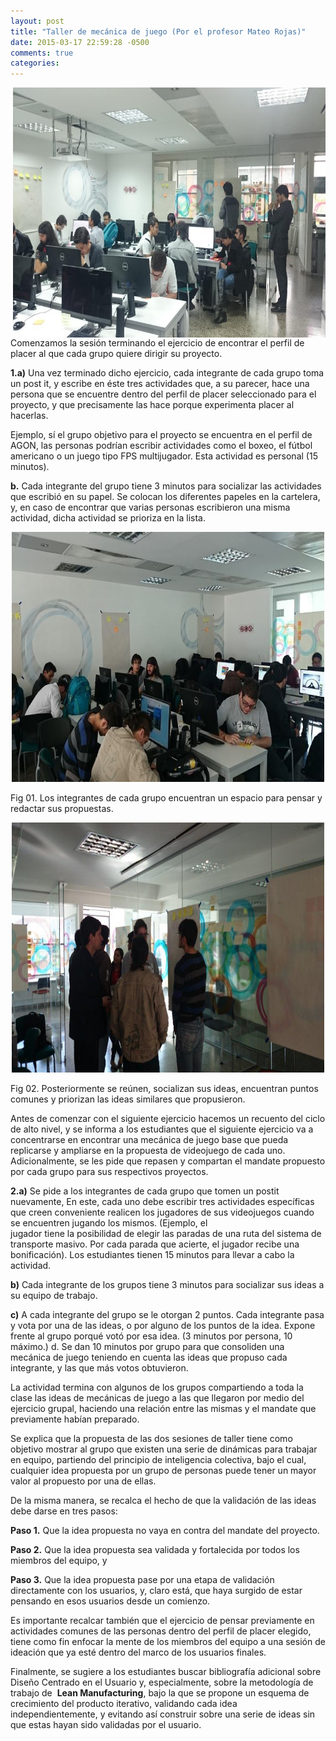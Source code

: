 ```yaml
---
layout: post
title: "Taller de mecánica de juego (Por el profesor Mateo Rojas)"
date: 2015-03-17 22:59:28 -0500
comments: true
categories: 
---
```

<img height="400" width="500" style="float: right;" src="/images/tallerparte4.JPG" />

Comenzamos la sesión terminando el ejercicio de encontrar el perfil de placer al que cada grupo quiere dirigir su proyecto.

**1.a)** Una vez terminado dicho ejercicio, cada integrante de cada grupo toma un post ­it, 
y escribe en éste tres actividades que, a su parecer, hace una persona que se encuentre 
dentro del perfil de placer seleccionado para el proyecto, y que precisamente las hace porque experimenta placer al 
hacerlas. 
<!--more-->
Ejemplo, sí el grupo objetivo para el proyecto se encuentra en el perfil de 
AGON, las personas podrían escribir actividades como el boxeo, el fútbol americano o 
un juego tipo FPS multijugador. Esta actividad es personal (15 minutos). 

**b.** Cada integrante del grupo tiene 3 minutos para socializar las actividades que 
escribió en su papel. Se colocan los diferentes papeles en la cartelera, y, en caso de 
encontrar que varias personas escribieron una misma actividad, dicha actividad se 
prioriza en la lista. 

<center>
<img height="400" width="500" style="float: center;" src="/images/tallerparte5.jpg" /> 
</center> 

Fig 01. Los integrantes de cada grupo encuentran un espacio para pensar y redactar sus propuestas. 

<center>
<img height="400" width="500" style="float: center;" src="/images/tallerparte6.JPG" /> 
</center> 

Fig 02. Posteriormente se reúnen, socializan sus ideas, encuentran puntos comunes y priorizan las ideas similares que propusieron.  

Antes de comenzar con el siguiente ejercicio hacemos un recuento del ciclo de alto nivel, y se 
informa a los estudiantes que el siguiente ejercicio va a concentrarse en encontrar una 
mecánica de juego base que pueda replicarse y ampliarse en la propuesta de videojuego de 
cada uno. Adicionalmente, se les pide que repasen y compartan el mandate propuesto por 
cada grupo para sus respectivos proyectos.  

**2.a)** Se pide a los integrantes de cada grupo que tomen un post­it nuevamente, En este, 
cada uno debe escribir tres actividades específicas que creen conveniente realicen los 
jugadores de sus videojuegos cuando se encuentren jugando los mismos. (Ejemplo, el  
jugador tiene la posibilidad de elegir las paradas de una ruta del sistema de transporte 
masivo. Por cada parada que acierte, el jugador recibe una bonificación). Los 
estudiantes tienen 15 minutos para llevar a cabo la actividad. 

**b)** Cada integrante de los grupos tiene 3 minutos para socializar sus ideas a su equipo 
de trabajo. 

**c)** A cada integrante del grupo se le otorgan 2 puntos. Cada integrante pasa y vota 
por una de las ideas, o por alguno de los puntos de la idea. Expone frente al grupo 
porqué votó por esa idea. (3 minutos por persona, 10 máximo.) 
d. Se dan 10 minutos por grupo para que consoliden una mecánica de juego teniendo 
en cuenta las ideas que propuso cada integrante, y las que más votos obtuvieron. 

La actividad termina con algunos de los grupos compartiendo a toda la clase las ideas 
de mecánicas de juego a las que llegaron por medio del ejercicio grupal, haciendo una 
relación entre las mismas y el mandate que previamente habían preparado.  
 
Se explica que la propuesta de las dos sesiones de taller tiene como objetivo mostrar al 
grupo que existen una serie de dinámicas para trabajar en equipo, partiendo del principio de 
inteligencia colectiva, bajo el cual, cualquier idea propuesta por un grupo de personas puede 
tener un mayor valor al propuesto por una de ellas. 

De la misma manera, se recalca el hecho de que la validación de las ideas debe darse en tres pasos: 

**Paso 1.** Que la idea propuesta no vaya en contra del mandate del proyecto. 

**Paso 2.** Que la idea propuesta sea validada y fortalecida por todos los miembros del equipo, y 

**Paso 3.** Que la idea propuesta pase por una etapa de validación directamente con los usuarios, y, claro está, que haya surgido de estar pensando en 
esos usuarios desde un comienzo. 
 
Es importante recalcar también que el ejercicio de 
pensar previamente en actividades comunes de las personas dentro del perfil de placer 
elegido, tiene como fin enfocar la mente de los miembros del equipo a una 
sesión de ideación que ya esté dentro del marco de los usuarios finales.   
 
Finalmente, se sugiere a los estudiantes buscar bibliografía adicional sobre​  Diseño Centrado 
en el Usuario​  y, especialmente, sobre la metodología de trabajo de ​ **Lean Manufacturing**,​  bajo 
la que se propone un esquema de crecimiento del producto iterativo, validando cada idea 
independientemente, y evitando así construir sobre una serie de ideas sin que estas hayan 
sido validadas por el usuario.
 

